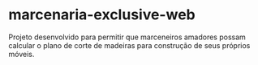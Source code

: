 # marcenaria-exclusive-web
Projeto desenvolvido para permitir que marceneiros amadores possam calcular o plano de corte de madeiras para construção de seus próprios móveis.
